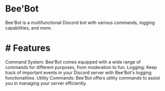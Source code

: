 # Bee'Bot
Bee'Bot is a multifunctional Discord bot with various commands, logging capabilities, and more.

# # Features
Command System: Bee'Bot comes equipped with a wide range of commands for different purposes, from moderation to fun.
Logging: Keep track of important events in your Discord server with Bee'Bot's logging functionalities.
Utility Commands: Bee'Bot offers utility commands to assist you in managing your server efficiently.
